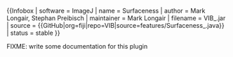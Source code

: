 {{Infobox
| software               = ImageJ
| name                   = Surfaceness
| author                 = Mark Longair, Stephan Preibisch
| maintainer             = Mark Longair
| filename               = VIB_.jar
| source                 = {{GitHub|org=fiji|repo=VIB|source=features/Surfaceness_.java}}
| status                 = stable
}}

FIXME: write some documentation for this plugin
